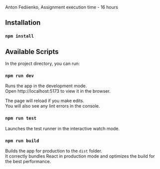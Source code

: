 Anton Fediienko, Assignment execution time - 16 hours

## Installation

### `npm install`

## Available Scripts

In the project directory, you can run:

### `npm run dev`

Runs the app in the development mode.\
Open http://localhost:5173 to view it in the browser.

The page will reload if you make edits.\
You will also see any lint errors in the console.

### `npm run test`

Launches the test runner in the interactive watch mode.

### `npm run build`

Builds the app for production to the `dist` folder.\
It correctly bundles React in production mode and optimizes the build for the best performance.

